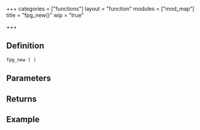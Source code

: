 +++
categories = ["functions"]
layout = "function"
modules = ["mod_map"]
title = "fpg_new()"
wip = "true"

+++

## Definition

    fpg_new ( )

## Parameters

## Returns

## Example

```
```

